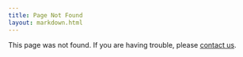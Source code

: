 ```yaml
---
title: Page Not Found
layout: markdown.html
---
```


This page was not found.  If you are having trouble, please [contact us](/contact).